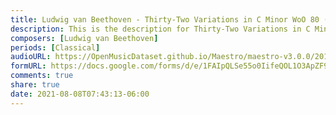 ```yaml
---
title: Ludwig van Beethoven - Thirty-Two Variations in C Minor WoO 80 (17)
description: This is the description for Thirty-Two Variations in C Minor WoO 80 by Ludwig van Beethoven
composers: [Ludwig van Beethoven]
periods: [Classical]
audioURL: https://OpenMusicDataset.github.io/Maestro/maestro-v3.0.0/2017/MIDI-Unprocessed_071_PIANO071_MID--AUDIO-split_07-08-17_Piano-e_1-04_wav--1.midi
formURL: https://docs.google.com/forms/d/e/1FAIpQLSe55o0IifeQOL1O3ApZF9Haq5tR-Pj2uNXLyQy6dihiIcdEmQ/viewform
comments: true
share: true
date: 2021-08-08T07:43:13-06:00
---
```

